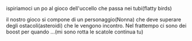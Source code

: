 ispiriamoci un po al gioco dell'uccello che passa nei tubi(flatty birds)

il nostro gioco si compone di un personaggio(Nonna) che deve superare degli ostacoli(asteroidi) che le vengono incontro.
Nel frattempo ci sono dei boost per quando ...(mi sono rotta le scatole continua tu)
